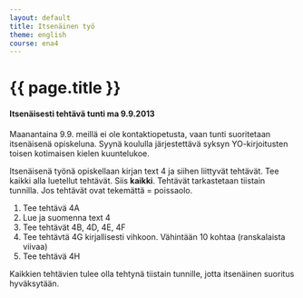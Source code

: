 ```yaml
---
layout: default
title: Itsenäinen työ
theme: english
course: ena4
---
```


<div class="container">
<div class="header-row">
<div class="main-header">
<h1>{{ page.title }}</h1>
</div>
</div>
<div class="content-row">
<div class="main-content">

#### Itsenäisesti tehtävä tunti ma 9.9.2013

Maanantaina 9.9. meillä ei ole kontaktiopetusta, vaan tunti suoritetaan itsenäisenä opiskeluna. Syynä koululla järjestettävä syksyn YO-kirjoitusten toisen kotimaisen kielen kuuntelukoe.

Itsenäisenä työnä opiskellaan kirjan text 4 ja siihen liittyvät tehtävät. Tee kaikki alla luetellut tehtävät. Siis **kaikki**. Tehtävät tarkastetaan tiistain tunnilla. Jos tehtävät ovat tekemättä = poissaolo. 

1. Tee tehtävä 4A
2. Lue ja suomenna text 4
3. Tee tehtävät 4B, 4D, 4E, 4F
4. Tee tehtävtä 4G kirjallisesti vihkoon. Vähintään 10 kohtaa (ranskalaista viivaa)
5. Tee tehtävä 4H

Kaikkien tehtävien tulee olla tehtynä tiistain tunnille, jotta itsenäinen suoritus hyväksytään.



</div>
</div>
</div>
